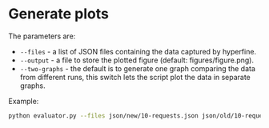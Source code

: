 # Generate plots

The parameters are:

- `--files` - a list of JSON files containing the data captured by hyperfine.
- `--output` - a file to store the plotted figure (default: figures/figure.png).
- `--two-graphs` - the default is to generate one graph comparing the data from different runs, this switch lets the script plot the data in separate graphs.

Example:

```bash
python evaluator.py --files json/new/10-requests.json json/old/10-requests.json --output figures/10-requests.png
```
